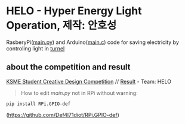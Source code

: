 # HELO - Hyper Energy Light Operation, 제작: 안호성
RasberyPi([main.py](https://github.com/BetaTester772/turnelOnOff/blob/master/main.py)) 
and Arduino([main.c](https://github.com/BetaTester772/turnelOnOff/blob/master/main.c)) 
code for saving electricity by controling light in [turnel](https://a360.co/3CPzS4f)

## about the competition and result

[KSME Student Creative Design Competition](http://kscdc.ksme.or.kr/default.asp) // [Result](http://kscdc.ksme.or.kr/past.asp) - Team: HELO






>How to edit $main.py$ not in RPi without warning:

```
pip install RPi.GPIO-def
```

(https://github.com/Def4l71diot/RPi.GPIO-def)
